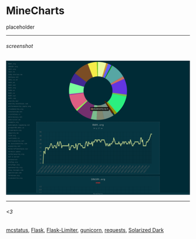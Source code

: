 # MineCharts

placeholder

---

###### screenshot

![screenshot](.github/screenshot.png)

---

###### <3

[mcstatus](https://github.com/Dinnerbone/mcstatus),
[Flask](https://flask.palletsprojects.com/),
[Flask-Limiter](https://flask-limiter.readthedocs.io/),
[gunicorn](https://gunicorn.org/),
[requests](https://docs.python-requests.org/en/master/index.html),
[Solarized Dark](https://ethanschoonover.com/solarized/)
